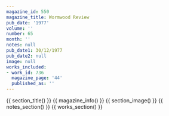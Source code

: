```yaml
---
magazine_id: 550
magazine_title: Wormwood Review
pub_date: '1977'
volume: ''
number: 65
month: ''
notes: null
pub_date1: 30/12/1977
pub_date2: null
image: null
works_included:
- work_id: 736
  magazine_page: '44'
  published_as: ''
---
```


{{ section_title() }}
{{ magazine_info() }}
{{ section_image() }}
{{ notes_section() }}
{{ works_section() }}
